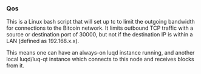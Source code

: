 ### Qos ###

This is a Linux bash script that will set up tc to limit the outgoing bandwidth for connections to the Bitcoin network. It limits outbound TCP traffic with a source or destination port of 30000, but not if the destination IP is within a LAN (defined as 192.168.x.x).

This means one can have an always-on luqd instance running, and another local luqd/luq-qt instance which connects to this node and receives blocks from it.
